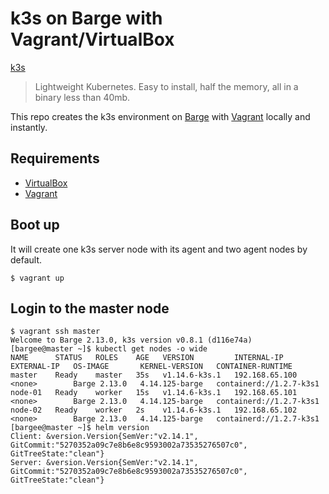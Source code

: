 # k3s on Barge with Vagrant/VirtualBox

[k3s](https://github.com/rancher/k3s)

> Lightweight Kubernetes. Easy to install, half the memory, all in a binary less than 40mb.

This repo creates the k3s environment on [Barge](https://github.com/bargees/barge-os) with [Vagrant](https://www.vagrantup.com/) locally and instantly.

## Requirements

- [VirtualBox](https://www.virtualbox.org/)
- [Vagrant](https://www.vagrantup.com/)

## Boot up

It will create one k3s server node with its agent and two agent nodes by default.

```
$ vagrant up
```

## Login to the master node

```
$ vagrant ssh master
Welcome to Barge 2.13.0, k3s version v0.8.1 (d116e74a)
[bargee@master ~]$ kubectl get nodes -o wide
NAME      STATUS   ROLES    AGE   VERSION         INTERNAL-IP      EXTERNAL-IP   OS-IMAGE       KERNEL-VERSION   CONTAINER-RUNTIME
master    Ready    master   35s   v1.14.6-k3s.1   192.168.65.100   <none>        Barge 2.13.0   4.14.125-barge   containerd://1.2.7-k3s1
node-01   Ready    worker   15s   v1.14.6-k3s.1   192.168.65.101   <none>        Barge 2.13.0   4.14.125-barge   containerd://1.2.7-k3s1
node-02   Ready    worker   2s    v1.14.6-k3s.1   192.168.65.102   <none>        Barge 2.13.0   4.14.125-barge   containerd://1.2.7-k3s1
[bargee@master ~]$ helm version
Client: &version.Version{SemVer:"v2.14.1", GitCommit:"5270352a09c7e8b6e8c9593002a73535276507c0", GitTreeState:"clean"}
Server: &version.Version{SemVer:"v2.14.1", GitCommit:"5270352a09c7e8b6e8c9593002a73535276507c0", GitTreeState:"clean"}
```